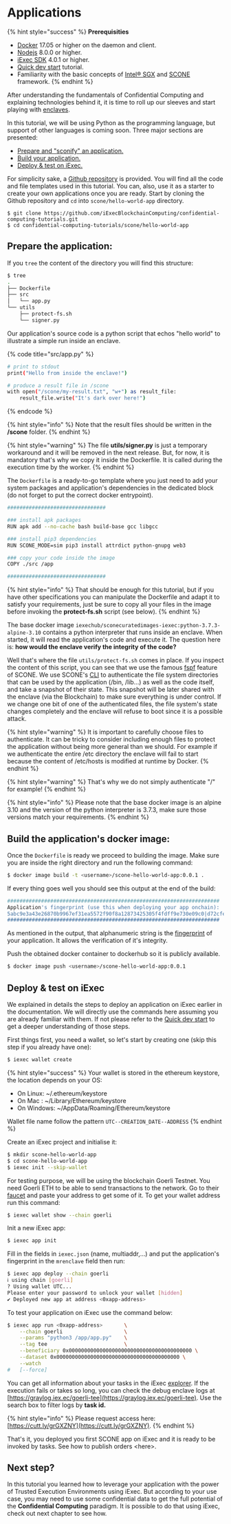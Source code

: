 # Applications

{% hint style="success" %}
**Prerequisities**

* [Docker](https://docs.docker.com/install/) 17.05 or higher on the daemon and client.
* [Nodejs](https://nodejs.org) 8.0.0 or higher.
* [iExec SDK](https://www.npmjs.com/package/iexec) 4.0.1 or higher.
* [Quick dev start](../quick-start-for-developers.md) tutorial.
* Familiarity with the basic concepts of [Intel® SGX](intel-sgx-technology.md#intel-r-software-guard-extension-intel-r-sgx) and [SCONE](scone-framework.md#scone-framework) framework.
{% endhint %}

After understanding the fundamentals of Confidential Computing and explaining technologies behind it, it is time to roll up our sleeves and start playing with [enclaves](intel-sgx-technology.md#enclave).

In this tutorial, we will be using Python as the programming language, but support of other languages is coming soon. Three major sections are presented:

* [Prepare and "sconify" an application.](create-your-first-sgx-app.md#prepare-the-application)
* [Build your application.](create-your-first-sgx-app.md#build-the-application)
* [Deploy & test on iExec.](create-your-first-sgx-app.md#deploy-the-application-on-iexec)

For simplicity sake, a [Github repository](https://github.com/iExecBlockchainComputing/confidential-computing-tutorials.git) is provided. You will find all the code and file templates used in this tutorial. You can, also, use it as a starter to create your own applications once you are ready. Start by cloning the Github repository and `cd` into `scone/hello-world-app` directory.

```
$ git clone https://github.com/iExecBlockchainComputing/confidential-computing-tutorials.git
$ cd confidential-computing-tutorials/scone/hello-world-app
```

## Prepare the application:

If you `tree` the content of the directory you will find this structure:

```bash
$ tree
.
├── Dockerfile
├── src
│   └── app.py
└── utils
    ├── protect-fs.sh
    └── signer.py
```

Our application's source code is a python script that echos "hello world" to illustrate a simple run inside an enclave.

{% code title="src/app.py" %}
```bash
# print to stdout
print("Hello from inside the enclave!")

# produce a result file in /scone
with open("/scone/my-result.txt", "w+") as result_file:
    result_file.write("It's dark over here!")
```
{% endcode %}

{% hint style="info" %}
Note that the result files should be written in the **/scone** folder.
{% endhint %}

{% hint style="warning" %}
The file **utils/signer.py** is just a temporary workaround and it will be removed in the next release. But, for now, it is mandatory that's why we copy it inside the Dockerfile. It is called during the execution time by the worker.
{% endhint %}

The `Dockerfile` is a ready-to-go template where you just need to add your system packages and application's dependencies in the dedicated block \(do not forget to put the correct docker entrypoint\).

```bash
################################

### install apk packages
RUN apk add --no-cache bash build-base gcc libgcc

### install pip3 dependencies
RUN SCONE_MODE=sim pip3 install attrdict python-gnupg web3

### copy your code inside the image
COPY ./src /app

################################
```

{% hint style="info" %}
That should be enough for this tutorial, but if you have other specifications you can manipulate the Dockerfile and adapt it to satisfy your requirements, just be sure to copy all your files in the image before invoking the **protect-fs.sh** script \(see below\).
{% endhint %}

The base docker image `iexechub/sconecuratedimages-iexec:python-3.7.3-alpine-3.10` contains a python interpreter that runs inside an enclave. When started, it will read the application's code and execute it. The question here is: **how would the enclave verify the integrity of the code?**

Well that's where the file `utils/protect-fs.sh` comes in place. If you inspect the content of this script, you can see that we use the famous [fspf](scone-framework.md#fspf-file-system-protection-file) feature of SCONE. We use SCONE's [CLI](https://sconedocs.github.io/SCONE_CLI/) to authenticate the file system directories that can be used by the application \(/bin, /lib...\) as well as the code itself, and take a snapshot of their state. This snapshot will be later shared with the enclave \(via the Blockchain\) to make sure everything is under control. If we change one bit of one of the authenticated files, the file system's state changes completely and the enclave will refuse to boot since it is a possible attack.

{% hint style="warning" %}
It is important to carefully choose files to authenticate. It can be tricky to consider including enough files to protect the application without being more general than we should. For example if we authenticate the entire /etc directory the enclave will fail to start because the content of /etc/hosts is modified at runtime by Docker.
{% endhint %}

{% hint style="warning" %}
That's why we do not simply authenticate "/" for example!
{% endhint %}

{% hint style="info" %}
Please note that the base docker image is an alpine 3.10 and the version of the python interpreter is 3.7.3, make sure those versions match your requirements.
{% endhint %}

## Build the application's docker image:

Once the `Dockerfile` is ready we proceed to building the image. Make sure you are inside the right directory and run the following command:

```bash
$ docker image build -t <username>/scone-hello-world-app:0.0.1 .
```

If every thing goes well you should see this output at the end of the build:

```bash
#####################################################################
Application's fingerprint (use this when deploying your app onchain):
5abc9e3a43e26870b9967ef31ea5572f90f8a12873425305f4fdff9e730e09c0|d72cfe7975922ccb70b7b859970e16b0|16e7c11e75448e31c94d023e40ece7429fb17481bc62f521c8f70da9c48110a1
#####################################################################
```

As mentioned in the output, that alphanumeric string is the [fingerprint](scone-framework.md#applications-fingerprint) of your application. It allows the verification of it's integrity.

Push the obtained docker container to dockerhub so it is publicly available.

```bash
$ docker image push <username>/scone-hello-world-app:0.0.1
```

## Deploy & test on iExec

We explained in details the steps to deploy an application on iExec earlier in the documentation. We will directly use the commands here assuming you are already familiar with them. If not please refer to the [Quick dev start](../quick-start-for-developers.md) to get a deeper understanding of those steps.

First things first, you need a wallet, so let's start by creating one \(skip this step if you already have one\):

```bash
$ iexec wallet create
```

{% hint style="success" %}
Your wallet is stored in the ethereum keystore, the location depends on your OS:

* On Linux: ~/.ethereum/keystore
* On Mac : ~/Library/Ethereum/keystore
* On Windows: ~/AppData/Roaming/Ethereum/keystore

Wallet file name follow the pattern `UTC--CREATION_DATE--ADDRESS`
{% endhint %}

Create an iExec project and initialise it:

```bash
$ mkdir scone-hello-world-app
$ cd scone-hello-world-app
$ iexec init --skip-wallet
```

For testing purpose, we will be using the blockchain Goerli Testnet. You need Goerli ETH to be able to send transactions to the network. Go to their [faucet](https://goerli-faucet.slock.it/) and paste your address to get some of it. To get your wallet address run this command:

```bash
$ iexec wallet show --chain goerli
```

Init a new iExec app:

```bash
$ iexec app init
```

Fill in the fields in `iexec.json` \(name, multiaddr,...\) and put the application's fingerprint in the `mrenclave` field then run:

```bash
$ iexec app deploy --chain goerli
ℹ using chain [goerli]
? Using wallet UTC...
Please enter your password to unlock your wallet [hidden]
✔ Deployed new app at address <0xapp-address>
```

To test your application on iExec use the command below:

```bash
$ iexec app run <0xapp-address>       \
    --chain goerli                    \
    --params "python3 /app/app.py"    \
    --tag tee                         \
    --beneficiary 0x0000000000000000000000000000000000000000 \
    --dataset 0x0000000000000000000000000000000000000000 \
    --watch
#   [--force]
```

You can get all information about your tasks in the iExec [explorer](https://explorer.iex.ec/goerli). If the execution fails or takes so long, you can check the debug enclave logs at [https://graylog.iex.ec/goerli-tee](https://graylog.iex.ec/goerli-tee). Use the search box to filter logs by **task id.**

{% hint style="info" %}
Please request access here: [https://cutt.ly/grGXZNY](https://cutt.ly/grGXZNY).
{% endhint %}

That's it, you deployed you first SCONE app on iExec and it is ready to be invoked by tasks. See how to publish orders &lt;here&gt;.

## Next step?

In this tutorial you learned how to leverage your application with the power of Trusted Execution Environments using iExec. But according to your use case, you may need to use some confidential data to get the full potential of the **Confidential Computing** paradigm. It is possible to do that using iExec, check out next chapter to see how.

